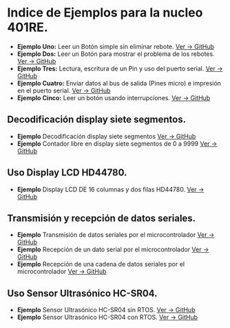 # **Indice de Ejemplos para la nucleo 401RE.**
* **Ejemplo Uno:** Leer un Botón simple sin eliminar rebote. [Ver -> GitHub](https://github.com/crelec/EjemploBoton1)
* **Ejemplo Dos:** Leer un Botón para mostrar el problema de los rebotes. [Ver -> GitHub](https://github.com/crelec/EjemploBoton2)
* **Ejemplo Tres:** Lectura, escritura de un Pin y uso del puerto serial. [Ver -> GitHub](https://github.com/crelec/EjemploBoton4)
* **Ejemplo Cuatro:** Enviar datos al bus de salida (Pines micro) e impresión en el puerto serial. [Ver -> GitHub](https://github.com/crelec/EjemploBoton5)
* **Ejemplo Cinco:** Leer un botón usando interrupciones. [Ver -> GitHub](https://github.com/crelec/EjemploBoton3)
## Decodificación display siete segmentos.
* **Ejemplo** Decodificación display siete segmentos [Ver -> GitHub](https://github.com/crelec/EjemploDisplay7_1)
* **Ejemplo** Contador libre en display siete segmentos de 0 a 9999 [Ver -> GitHub](https://github.com/crelec/EjemploDisplay7Mux)
## Uso Display LCD HD44780.
* **Ejemplo** Display LCD DE 16 columnas y dos filas HD44780. [Ver -> GitHub](https://github.com/crelec/LCD_Base)
## Transmisión y recepción de datos seriales.
* **Ejemplo** Transmisión de datos seriales por el microcontrolador [Ver -> GitHub](https://github.com/crelec/EjemploPuertoSerial_TX)
* **Ejemplo** Recepción de un dato serial por el microcontrolador [Ver -> GitHub](https://github.com/crelec/EjemploPuertoSerial_RX)
* **Ejemplo** Recepción de una cadena de datos seriales por el microcontrolador [Ver -> GitHub](https://github.com/crelec/EjemploPuertoSerial_RX_V1)
## Uso Sensor Ultrasónico HC-SR04.
* **Ejemplo** Sensor Ultrasónico HC-SR04 sin RTOS. [Ver -> GitHub](https://github.com/crelec/EjemploUltrasonicoHCSR-V0)
* **Ejemplo** Sensor Ultrasónico HC-SR04 con RTOS. [Ver -> GitHub](https://github.com/crelec/EjemploUltrasonicoHCSR-V1)
